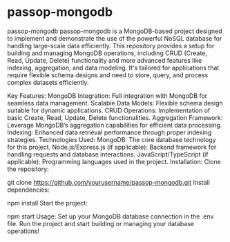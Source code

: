 # passop-mongodb
passop-mongodb
passop-mongodb is a MongoDB-based project designed to implement and demonstrate the use of the powerful NoSQL database for handling large-scale data efficiently. This repository provides a setup for building and managing MongoDB operations, including CRUD (Create, Read, Update, Delete) functionality and more advanced features like indexing, aggregation, and data modeling. It's tailored for applications that require flexible schema designs and need to store, query, and process complex datasets efficiently.

Key Features:
MongoDB Integration: Full integration with MongoDB for seamless data management.
Scalable Data Models: Flexible schema design suitable for dynamic applications.
CRUD Operations: Implementation of basic Create, Read, Update, Delete functionalities.
Aggregation Framework: Leverage MongoDB’s aggregation capabilities for efficient data processing.
Indexing: Enhanced data retrieval performance through proper indexing strategies.
Technologies Used:
MongoDB: The core database technology for this project.
Node.js/Express.js (if applicable): Backend framework for handling requests and database interactions.
JavaScript/TypeScript (if applicable): Programming languages used in the project.
Installation:
Clone the repository:


git clone https://github.com/yourusername/passop-mongodb.git
Install dependencies:


npm install
Start the project:

npm start
Usage:
Set up your MongoDB database connection in the .env file.
Run the project and start building or managing your database operations!
